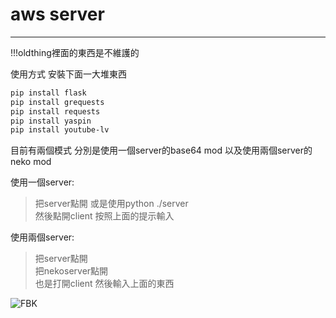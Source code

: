 # aws server
---
!!!oldthing裡面的東西是不維護的  

使用方式
安裝下面一大堆東西


```bash
pip install flask
pip install grequests
pip install requests
pip install yaspin
pip install youtube-lv
```

目前有兩個模式 分別是使用一個server的base64 mod 以及使用兩個server的 neko mod  

使用一個server:
>把server點開 或是使用python ./server  
>然後點開client 按照上面的提示輸入


使用兩個server:
>把server點開  
>把nekoserver點開  
>也是打開client 然後輸入上面的東西


![FBK](https://memeprod.sgp1.digitaloceanspaces.com/user-wtf/1629899885872.jpg)
